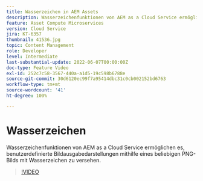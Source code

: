 ```yaml
---
title: Wasserzeichen in AEM Assets
description: Wasserzeichenfunktionen von AEM as a Cloud Service ermöglichen es, benutzerdefinierte Bildausgabedarstellungen mithilfe eines beliebigen PNG-Bilds mit Wasserzeichen zu versehen.
feature: Asset Compute Microservices
version: Cloud Service
jira: KT-6357
thumbnail: 41536.jpg
topic: Content Management
role: Developer
level: Intermediate
last-substantial-update: 2022-06-07T00:00:00Z
doc-type: Feature Video
exl-id: 252c7c58-3567-440a-a1d5-19c598b6788e
source-git-commit: 30d6120ec99f7a95414dbc31c0cb002152bd6763
workflow-type: tm+mt
source-wordcount: '41'
ht-degree: 100%

---
```


# Wasserzeichen

Wasserzeichenfunktionen von AEM as a Cloud Service ermöglichen es, benutzerdefinierte Bildausgabedarstellungen mithilfe eines beliebigen PNG-Bilds mit Wasserzeichen zu versehen.

>[!VIDEO](https://video.tv.adobe.com/v/41536?quality=12&learn=on)
